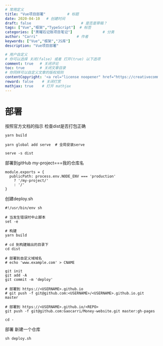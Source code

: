 ```yaml
---
# 常用定义
title: "Vue项目部署"          # 标题
date: 2020-04-10   # 创建时间
draft: false                       # 是否是草稿？
tags: ["Vue","框架","TypeScript"]  # 标签
categories: ["黑曜石记账项目笔记"]              # 分类
author: "Carri"                  # 作者
keywords: ["Vue","框架","JS库"]
description: "Vue项目部署"  

# 用户自定义
# 你可以选择 关闭(false) 或者 打开(true) 以下选项
comment: true   # 关闭评论
toc: true       # 关闭文章目录
# 你同样可以自定义文章的版权规则
contentCopyright: '<a rel="license noopener" href="https://creativecommons.org/licenses/by-nc-nd/4.0/" target="_blank">CC BY-NC-ND 4.0</a>'
reward: false	 # 关闭打赏
mathjax: true    # 打开 mathjax
---
```


# 部署

按照官方文档的指示 检查dist是否打包正确

```
yarn build 

yarn global add serve  # 全局安装serve

serve -s dist
```

部署到gitHub my-project===我的仓库名

```
module.exports = {
  publicPath: process.env.NODE_ENV === 'production'
    ? '/my-project/'
    : '/'
}
```

创建deploy.sh

```
#!/usr/bin/env sh

# 当发生错误时中止脚本
set -e

# 构建
yarn build

# cd 到构建输出的目录下 
cd dist

# 部署到自定义域域名
# echo 'www.example.com' > CNAME

git init
git add -A
git commit -m 'deploy'

# 部署到 https://<USERNAME>.github.io
# git push -f git@github.com:<USERNAME>/<USERNAME>.github.io.git master

# 部署到 https://<USERNAME>.github.io/<REPO>
git push -f git@github.com:Gaocarri/Money-website.git master:gh-pages

cd -
```

部署 新建一个仓库
```
sh deploy.sh
```